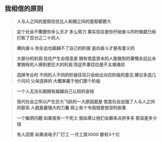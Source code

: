 ## 我相信的原则

> **人与人之间的差距往往比人和猪之间的差距都要大**

> **这个社会不需要你多么天才 多么努力  事实往往是你开始奋斗的时候就已经打败了百分之二十的人**

> **横向奋斗 你永远也超越不了自己的阶层  竖向奋斗才是有意义的**

> **大部分的利润  往往产生自信息差  拥有信息资本的人能做到的事情永远比未曾拥有的人得到更巨大的利润  而这件事往往是不太艰难的**

> **选择专业时  不同的人不同的阶级往往只会给出对应阶级的意见  建议多选几个问问   父母选择的   大概率属于他们那个阶级**

> **一个人无法长期拥有超越自己认知的金钱**

> **现代社会之所以产生巨大飞跃的一大原因就是   信息社会加强了人与人之间的联系  人就是最强大的力量  网上有个令我很是惊讶的故事**
>
> **一个脑洞问题  如果我有一千死士  我如果让他们全都来点拼多多   那该是多少钱**
>
> **有人回答   如果进电子厂打工  一月工资3000  都有3个亿**

